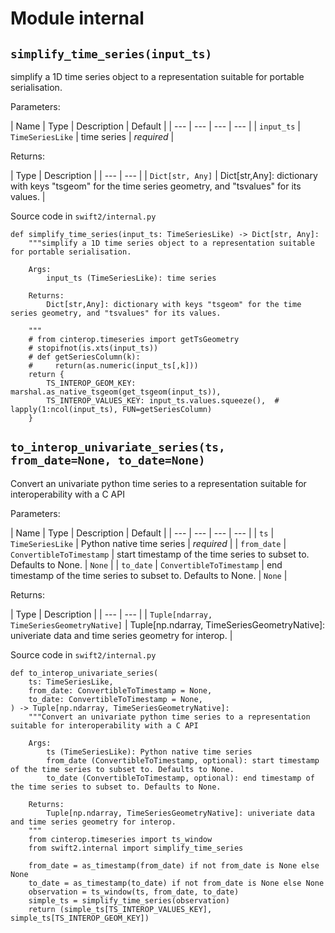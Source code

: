 # Module internal

## `simplify_time_series(input_ts)`

simplify a 1D time series object to a representation suitable for portable serialisation.

Parameters:

| Name | Type | Description | Default | | --- | --- | --- | --- | | `input_ts` | `TimeSeriesLike` | time series | *required* |

Returns:

| Type | Description | | --- | --- | | `Dict[str, Any]` | Dict\[str,Any\]: dictionary with keys "tsgeom" for the time series geometry, and "tsvalues" for its values. |

Source code in `swift2/internal.py`

```
def simplify_time_series(input_ts: TimeSeriesLike) -> Dict[str, Any]:
    """simplify a 1D time series object to a representation suitable for portable serialisation.

    Args:
        input_ts (TimeSeriesLike): time series

    Returns:
        Dict[str,Any]: dictionary with keys "tsgeom" for the time series geometry, and "tsvalues" for its values.

    """
    # from cinterop.timeseries import getTsGeometry
    # stopifnot(is.xts(input_ts))
    # def getSeriesColumn(k):
    #     return(as.numeric(input_ts[,k]))
    return {
        TS_INTEROP_GEOM_KEY: marshal.as_native_tsgeom(get_tsgeom(input_ts)),
        TS_INTEROP_VALUES_KEY: input_ts.values.squeeze(),  # lapply(1:ncol(input_ts), FUN=getSeriesColumn)
    }

```

## `to_interop_univariate_series(ts, from_date=None, to_date=None)`

Convert an univariate python time series to a representation suitable for interoperability with a C API

Parameters:

| Name | Type | Description | Default | | --- | --- | --- | --- | | `ts` | `TimeSeriesLike` | Python native time series | *required* | | `from_date` | `ConvertibleToTimestamp` | start timestamp of the time series to subset to. Defaults to None. | `None` | | `to_date` | `ConvertibleToTimestamp` | end timestamp of the time series to subset to. Defaults to None. | `None` |

Returns:

| Type | Description | | --- | --- | | `Tuple[ndarray, TimeSeriesGeometryNative]` | Tuple\[np.ndarray, TimeSeriesGeometryNative\]: univeriate data and time series geometry for interop. |

Source code in `swift2/internal.py`

```
def to_interop_univariate_series(
    ts: TimeSeriesLike,
    from_date: ConvertibleToTimestamp = None,
    to_date: ConvertibleToTimestamp = None,
) -> Tuple[np.ndarray, TimeSeriesGeometryNative]:
    """Convert an univariate python time series to a representation suitable for interoperability with a C API

    Args:
        ts (TimeSeriesLike): Python native time series
        from_date (ConvertibleToTimestamp, optional): start timestamp of the time series to subset to. Defaults to None.
        to_date (ConvertibleToTimestamp, optional): end timestamp of the time series to subset to. Defaults to None.

    Returns:
        Tuple[np.ndarray, TimeSeriesGeometryNative]: univeriate data and time series geometry for interop.
    """
    from cinterop.timeseries import ts_window
    from swift2.internal import simplify_time_series

    from_date = as_timestamp(from_date) if not from_date is None else None
    to_date = as_timestamp(to_date) if not from_date is None else None
    observation = ts_window(ts, from_date, to_date)
    simple_ts = simplify_time_series(observation)
    return (simple_ts[TS_INTEROP_VALUES_KEY], simple_ts[TS_INTEROP_GEOM_KEY])

```
